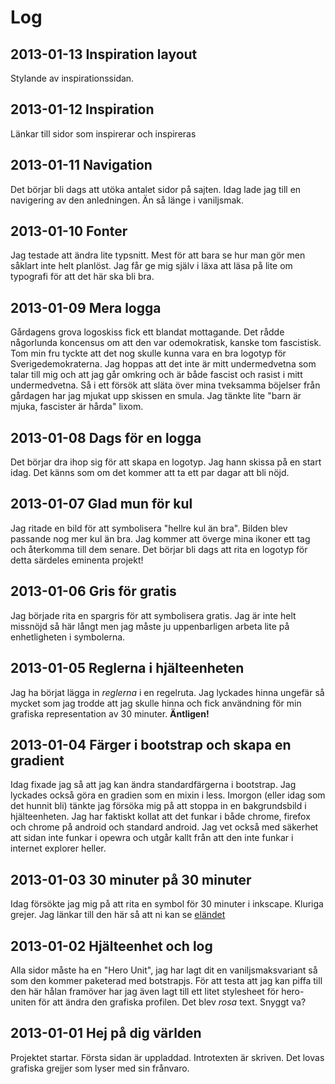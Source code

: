 Log
==========
2013-01-13 Inspiration layout
--------------------------------
Stylande av inspirationssidan.

2013-01-12 Inspiration
--------------------------------
Länkar till sidor som inspirerar och inspireras

2013-01-11 Navigation
--------------------------------
Det börjar bli dags att utöka antalet sidor på sajten. Idag lade jag till en navigering av den anledningen. Än så länge i vaniljsmak.

2013-01-10 Fonter
--------------------------------
Jag testade att ändra lite typsnitt. Mest för att bara se hur man gör men såklart inte helt planlöst. Jag får ge mig själv i läxa att läsa på lite om typografi för att det här ska bli bra.

2013-01-09 Mera logga
--------------------------------
Gårdagens grova logoskiss fick ett blandat mottagande. Det rådde någorlunda koncensus om att den var odemokratisk, kanske tom fascistisk. Tom min fru tyckte att det nog skulle kunna vara en bra logotyp för Sverigedemokraterna.
Jag hoppas att det inte är mitt undermedvetna som talar till mig och att jag går omkring och är både fascist och rasist i mitt undermedvetna. Så i ett försök att släta över mina tveksamma böjelser från gårdagen har jag mjukat upp skissen en smula. Jag tänkte lite "barn är mjuka, fascister är hårda" lixom.

2013-01-08 Dags för en logga
--------------------------------
Det börjar dra ihop sig för att skapa en logotyp. Jag hann skissa på en start idag. Det känns som om det kommer att ta ett par dagar att bli nöjd.

2013-01-07 Glad mun för kul
--------------------------------
Jag ritade en bild för att symbolisera "hellre kul än bra". Bilden blev passande nog mer kul än bra.
Jag kommer att överge mina ikoner ett tag och återkomma till dem senare. Det börjar bli dags att rita en logotyp
för detta särdeles eminenta projekt!

2013-01-06 Gris för gratis
-----------------------------------
Jag började rita en spargris för att symbolisera gratis. Jag är inte helt missnöjd så här långt men jag måste ju uppenbarligen arbeta lite på enhetligheten i symbolerna.

2013-01-05 Reglerna i hjälteenheten
-----------------------------------
Jag ha börjat lägga in *reglerna* i en regelruta. Jag lyckades hinna ungefär så mycket som jag trodde att jag skulle hinna och fick användning för min grafiska representation av 30 minuter. **Äntligen!**

2013-01-04 Färger i bootstrap och skapa en gradient
---------------------------------------------------
Idag fixade jag så att jag kan ändra standardfärgerna i bootstrap.
Jag lyckades också göra en gradien som en mixin i less.
Imorgon (eller idag som det hunnit bli) tänkte jag försöka mig på att
stoppa in en bakgrundsbild i hjälteenheten. Jag har faktiskt kollat att
det funkar i både chrome, firefox och chrome på android och standard android.
Jag vet också med säkerhet att sidan inte funkar i opewra och utgår kallt från
att den inte funkar i internet explorer heller.

2013-01-03 30 minuter på 30 minuter
-----------------------------------
Idag försökte jag mig på att rita en symbol för 30 minuter i inkscape. Kluriga grejer. Jag länkar till den här så att ni kan se [eländet](images/30min.svg)

2013-01-02 Hjälteenhet och log
-------------------------------
Alla sidor måste ha en "Hero Unit", jag har lagt dit en vaniljsmaksvariant så som den kommer paketerad med botstrapjs. För att testa att jag kan piffa till den här hålan framöver har jag även lagt till ett litet stylesheet för hero-uniten för att ändra den grafiska profilen. Det blev *rosa* text. Snyggt va?

2013-01-01 Hej på dig världen
-------------------------------
Projektet startar. Första sidan är uppladdad. Introtexten är skriven. Det lovas grafiska grejjer som lyser med sin frånvaro.


